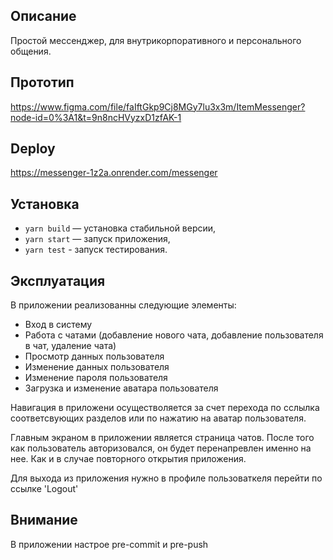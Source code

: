 ## Описание

Простой мессенджер, для внутрикорпоративного и персонального общения.

## Прототип

https://www.figma.com/file/faIftGkp9Cj8MGy7lu3x3m/ItemMessenger?node-id=0%3A1&t=9n8ncHVyzxD1zfAK-1

## Deploy

https://messenger-1z2a.onrender.com/messenger

## Установка

- `yarn build` — установка стабильной версии,
- `yarn start` — запуск приложения,
- `yarn test` - запуск тестирования.

## Эксплуатация

В приложении реализованны следующие элементы:

- Вход в систему
- Работа с чатами (добавление нового чата, добавление пользователя в чат, удаление чата)
- Просмотр данных пользователя
- Изменение данных пользователя
- Изменение пароля пользователя
- Загрузка и изменение аватара пользователя

Навигация в приложени осуществоляется за счет перехода по сслылка соответсвующих разделов или по нажатию на аватар пользователя.

Главным экраном в приложении является страница чатов. После того как пользователь авторизовался, он будет перенапревлен именно на нее. Как и в случае повторного открытия приложения.

Для выхода из приложения нужно в профиле пользоваткеля перейти по ссылке 'Logout'

## Внимание

В приложении настрое pre-commit и pre-push
